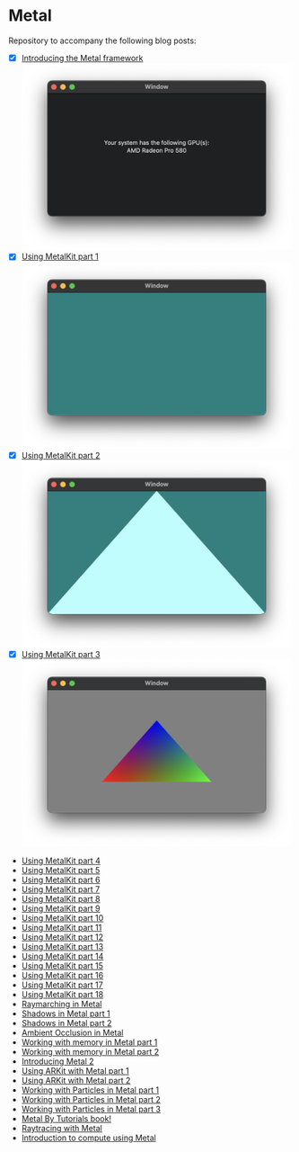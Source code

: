 # Metal

Repository to accompany the following blog posts:

- [x] [Introducing the Metal framework](http://metalkit.org/2016/01/04/introducing-the-metal-framework.html)
    ![Intro](ch01/intro.png)
- [x] [Using MetalKit part 1](http://metalkit.org/2016/01/11/using-metalkit-part-1.html)
    ![Render Pass](ch02/Render-Pass.png)
- [x] [Using MetalKit part 2](http://metalkit.org/2016/01/18/using-metalkit-part-2.html)
    ![First Triangle](ch03/First-Triangle.png)
- [x] [Using MetalKit part 3](http://metalkit.org/2016/01/25/using-metalkit-part-3.html)
    ![Shader](ch04/Shader.png)
- [Using MetalKit part 4](http://metalkit.org/2016/02/01/using-metalkit-part-4.html)
- [Using MetalKit part 5](http://metalkit.org/2016/02/08/using-metalkit-part-5.html)
- [Using MetalKit part 6](http://metalkit.org/2016/02/15/using-metalkit-part-6.html)
- [Using MetalKit part 7](http://metalkit.org/2016/02/29/using-metalkit-part-7.html)
- [Using MetalKit part 8](http://metalkit.org/2016/03/07/using-metalkit-part-8.html)
- [Using MetalKit part 9](http://metalkit.org/2016/04/18/using-metalkit-part-9.html)
- [Using MetalKit part 10](http://metalkit.org/2016/05/02/using-metalkit-part-10.html)
- [Using MetalKit part 11](http://metalkit.org/2016/05/10/using-metalkit-part-11.html)
- [Using MetalKit part 12](http://metalkit.org/2016/05/18/using-metalkit-part-12.html)
- [Using MetalKit part 13](http://metalkit.org/2016/05/25/using-metalkit-part-13.html)
- [Using MetalKit part 14](http://metalkit.org/2016/06/01/using-metalkit-part-14.html)
- [Using MetalKit part 15](http://metalkit.org/2016/06/23/using-metalkit-part-15.html)
- [Using MetalKit part 16](http://metalkit.org/2016/07/06/using-metalkit-part-16.html)
- [Using MetalKit part 17](http://metalkit.org/2016/09/24/using-metalkit-part-17.html)
- [Using MetalKit part 18](http://metalkit.org/2016/10/01/using-metalkit-part-2-3-2.html)
- [Raymarching in Metal](http://metalkit.org/2016/12/30/raymarching-in-metal.html)
- [Shadows in Metal part 1](http://metalkit.org/2017/01/31/shadows-in-metal-part-1.html)
- [Shadows in Metal part 2](http://metalkit.org/2017/02/28/shadows-in-metal-part-2.html)
- [Ambient Occlusion in Metal](http://metalkit.org/2017/03/22/ambient-occlusion-in-metal.html)
- [Working with memory in Metal part 1](http://metalkit.org/2017/04/30/working-with-memory-in-metal.html)
- [Working with memory in Metal part 2](http://metalkit.org/2017/05/26/working-with-memory-in-metal-part-2.html)
- [Introducing Metal 2](http://metalkit.org/2017/06/30/introducing-metal-2.html)
- [Using ARKit with Metal part 1](http://metalkit.org/2017/07/29/using-arkit-with-metal.html)
- [Using ARKit with Metal part 2](http://metalkit.org/2017/08/31/using-arkit-with-metal-part-2.html)
- [Working with Particles in Metal part 1](http://metalkit.org/2017/09/30/working-with-particles-in-metal.html)
- [Working with Particles in Metal part 2](http://metalkit.org/2017/10/31/working-with-particles-in-metal-part-2.html)
- [Working with Particles in Metal part 3](http://metalkit.org/2017/11/30/working-with-particles-in-metal-part-3.html)
- [Metal By Tutorials book!](http://metalkit.org/2018/05/29/metal-by-tutorials-book.html)
- [Raytracing with Metal](http://metalkit.org/2018/07/14/raytracing-with-metal.html)
- [Introduction to compute using Metal](http://metalkit.org/2019/01/31/intro-to-metal-compute.html)
